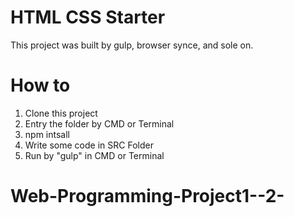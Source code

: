 # HTML CSS Starter

This project was built by gulp, browser synce, and sole on. 

# How to
1. Clone this project
2. Entry the folder by CMD or Terminal
3. npm intsall
4. Write some code in SRC Folder
5. Run by "gulp" in CMD or Terminal
# Web-Programming-Project1--2-
